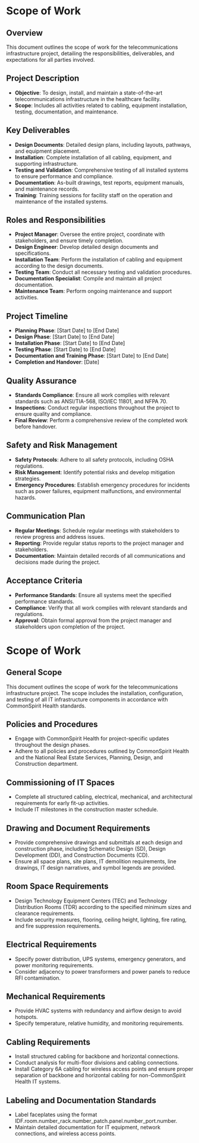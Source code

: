 
# Scope of Work

## Overview
This document outlines the scope of work for the telecommunications infrastructure project, detailing the responsibilities, deliverables, and expectations for all parties involved.

## Project Description
- **Objective**: To design, install, and maintain a state-of-the-art telecommunications infrastructure in the healthcare facility.
- **Scope**: Includes all activities related to cabling, equipment installation, testing, documentation, and maintenance.

## Key Deliverables
- **Design Documents**: Detailed design plans, including layouts, pathways, and equipment placement.
- **Installation**: Complete installation of all cabling, equipment, and supporting infrastructure.
- **Testing and Validation**: Comprehensive testing of all installed systems to ensure performance and compliance.
- **Documentation**: As-built drawings, test reports, equipment manuals, and maintenance records.
- **Training**: Training sessions for facility staff on the operation and maintenance of the installed systems.

## Roles and Responsibilities
- **Project Manager**: Oversee the entire project, coordinate with stakeholders, and ensure timely completion.
- **Design Engineer**: Develop detailed design documents and specifications.
- **Installation Team**: Perform the installation of cabling and equipment according to the design documents.
- **Testing Team**: Conduct all necessary testing and validation procedures.
- **Documentation Specialist**: Compile and maintain all project documentation.
- **Maintenance Team**: Perform ongoing maintenance and support activities.

## Project Timeline
- **Planning Phase**: [Start Date] to [End Date]
- **Design Phase**: [Start Date] to [End Date]
- **Installation Phase**: [Start Date] to [End Date]
- **Testing Phase**: [Start Date] to [End Date]
- **Documentation and Training Phase**: [Start Date] to [End Date]
- **Completion and Handover**: [Date]

## Quality Assurance
- **Standards Compliance**: Ensure all work complies with relevant standards such as ANSI/TIA-568, ISO/IEC 11801, and NFPA 70.
- **Inspections**: Conduct regular inspections throughout the project to ensure quality and compliance.
- **Final Review**: Perform a comprehensive review of the completed work before handover.

## Safety and Risk Management
- **Safety Protocols**: Adhere to all safety protocols, including OSHA regulations.
- **Risk Management**: Identify potential risks and develop mitigation strategies.
- **Emergency Procedures**: Establish emergency procedures for incidents such as power failures, equipment malfunctions, and environmental hazards.

## Communication Plan
- **Regular Meetings**: Schedule regular meetings with stakeholders to review progress and address issues.
- **Reporting**: Provide regular status reports to the project manager and stakeholders.
- **Documentation**: Maintain detailed records of all communications and decisions made during the project.

## Acceptance Criteria
- **Performance Standards**: Ensure all systems meet the specified performance standards.
- **Compliance**: Verify that all work complies with relevant standards and regulations.
- **Approval**: Obtain formal approval from the project manager and stakeholders upon completion of the project.
# Scope of Work

## General Scope
This document outlines the scope of work for the telecommunications infrastructure project. The scope includes the installation, configuration, and testing of all IT infrastructure components in accordance with CommonSpirit Health standards.

## Policies and Procedures
- Engage with CommonSpirit Health for project-specific updates throughout the design phases.
- Adhere to all policies and procedures outlined by CommonSpirit Health and the National Real Estate Services, Planning, Design, and Construction department.

## Commissioning of IT Spaces
- Complete all structured cabling, electrical, mechanical, and architectural requirements for early fit-up activities.
- Include IT milestones in the construction master schedule.

## Drawing and Document Requirements
- Provide comprehensive drawings and submittals at each design and construction phase, including Schematic Design (SD), Design Development (DD), and Construction Documents (CD).
- Ensure all space plans, site plans, IT demolition requirements, line drawings, IT design narratives, and symbol legends are provided.

## Room Space Requirements
- Design Technology Equipment Centers (TEC) and Technology Distribution Rooms (TDR) according to the specified minimum sizes and clearance requirements.
- Include security measures, flooring, ceiling height, lighting, fire rating, and fire suppression requirements.

## Electrical Requirements
- Specify power distribution, UPS systems, emergency generators, and power monitoring requirements.
- Consider adjacency to power transformers and power panels to reduce RFI contamination.

## Mechanical Requirements
- Provide HVAC systems with redundancy and airflow design to avoid hotspots.
- Specify temperature, relative humidity, and monitoring requirements.

## Cabling Requirements
- Install structured cabling for backbone and horizontal connections.
- Conduct analysis for multi-floor divisions and cabling connections.
- Install Category 6A cabling for wireless access points and ensure proper separation of backbone and horizontal cabling for non-CommonSpirit Health IT systems.

## Labeling and Documentation Standards
- Label faceplates using the format IDF.room.number_rack.number_patch.panel.number_port.number.
- Maintain detailed documentation for IT equipment, network connections, and wireless access points.
